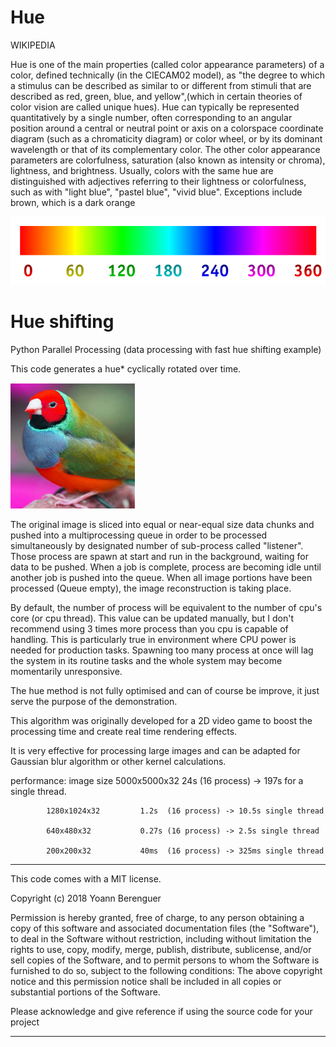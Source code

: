 # Hue

WIKIPEDIA

Hue is one of the main properties (called color appearance parameters) of a color, defined technically (in the CIECAM02 model), as "the degree to which a stimulus can be described as similar to or different from stimuli that are described as red, green, blue, and yellow",(which in certain theories of color vision are called unique hues). 
Hue can typically be represented quantitatively by a single number, often corresponding to an angular position around a central or neutral point or axis on a colorspace coordinate diagram (such as a chromaticity diagram) or color wheel, or by its dominant wavelength or that of its complementary color. The other color appearance parameters are colorfulness, saturation (also known as intensity or chroma), lightness, and brightness.
Usually, colors with the same hue are distinguished with adjectives referring to their lightness or colorfulness, such as with "light blue", "pastel blue", "vivid blue". Exceptions include brown, which is a dark orange

![alt text](https://github.com/yoyoberenguer/HueShift/blob/master/Hue1.png)

# Hue shifting 
Python Parallel Processing (data processing with fast hue shifting example)

This code generates a hue* cyclically rotated over time.

![alt text](https://github.com/yoyoberenguer/HueShift/blob/master/Hue.png)

The original image is sliced into equal or near-equal size data chunks and pushed into
a multiprocessing queue in order to be processed simultaneously by designated number
of sub-process called "listener". 
Those process are spawn at start and run in the background, waiting for data to be pushed.
When a job is complete, process are becoming idle until another job is pushed into the queue.
When all image portions have been processed (Queue empty), the image reconstruction is taking place.

By default, the number of process will be equivalent to the number of cpu's core (or cpu thread).
This value can be updated manually, but I don't recommend using 3 times more process than you cpu
is capable of handling. This is particularly true in environment where CPU power is needed for production tasks.
Spawning too many process at once will lag the system in its routine tasks and the whole system may become
momentarily unresponsive.

The hue method is not fully optimised and can of course be improve,
it just serve the purpose of the demonstration.

This algorithm was originally developed for a 2D video game to boost the processing time
and create real time rendering effects.

It is very effective for processing large images and can be adapted for Gaussian blur algorithm or other kernel calculations.

performance:
image size  5000x5000x32         24s   (16 process) -> 197s for a single thread.

            1280x1024x32         1.2s  (16 process) -> 10.5s single thread
            
            640x480x32           0.27s (16 process) -> 2.5s single thread
            
            200x200x32           40ms  (16 process) -> 325ms single thread

--------------------------------------------------------------------------------------------------------------------

This code comes with a MIT license.

Copyright (c) 2018 Yoann Berenguer

Permission is hereby granted, free of charge, to any person obtaining a copy
of this software and associated documentation files (the "Software"), to deal
in the Software without restriction, including without limitation the rights
to use, copy, modify, merge, publish, distribute, sublicense, and/or sell
copies of the Software, and to permit persons to whom the Software is
furnished to do so, subject to the following conditions:
The above copyright notice and this permission notice shall be included in all
copies or substantial portions of the Software.

Please acknowledge and give reference if using the source code for your project

--------------------------------------------------------------------------------------------------------------------
